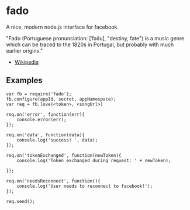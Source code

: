 # fado

A nice, modern node.js interface for facebook.

"Fado (Portuguese pronunciation: [ˈfaðu], "destiny, fate") is a music genre which can be traced to the 1820s in Portugal, but probably with much earlier origins."
- [Wikipedia](http://en.wikipedia.org/wiki/Fado)

## Examples


    var fb = require('fado');
    fb.configure(appId, secret, appNamespace);
    var req = fb.love(<token>, <songUrl>)

    req.on('error', function(err){
        console.error(err);
    });

    req.on('data', function(data){
        console.log('success! ', data);
    });

    req.on('tokenExchanged', function(newToken){
        console.log('Token exchanged during request: ' + newToken);

    });

    req.on('needsReconnect', function(){
        console.log('User needs to reconnect to facebook!');
    });

    req.send();
